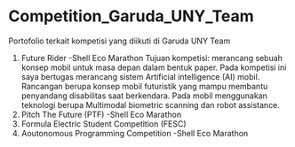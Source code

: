 # Competition_Garuda_UNY_Team
Portofolio terkait kompetisi yang diikuti di Garuda UNY Team

1. Future Rider -Shell Eco Marathon
    Tujuan kompetisi: merancang sebuah konsep mobil untuk masa depan dalam bentuk paper. Pada kompetisi ini saya bertugas merancang sistem Artificial intelligence (AI) mobil. Rancangan berupa konsep mobil futuristik yang mampu membantu penyandang disabilitas saat berkendara. Pada mobil menggunakan teknologi berupa Multimodal biometric scanning dan robot assistance.
2. Pitch The Future (PTF) -Shell Eco Marathon
3. Formula Electric Student Competition (FESC)
4. Aoutonomous Programming Competition -Shell Eco Marathon
